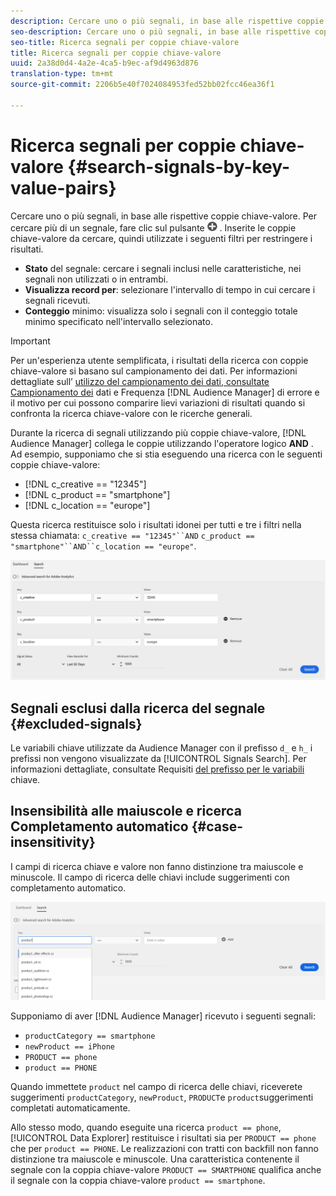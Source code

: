 ```yaml
---
description: Cercare uno o più segnali, in base alle rispettive coppie chiave-valore.
seo-description: Cercare uno o più segnali, in base alle rispettive coppie chiave-valore.
seo-title: Ricerca segnali per coppie chiave-valore
title: Ricerca segnali per coppie chiave-valore
uuid: 2a38d0d4-4a2e-4ca5-b9ec-af9d4963d876
translation-type: tm+mt
source-git-commit: 2206b5e40f7024084953fed52bb02fcc46ea36f1

---
```



# Ricerca segnali per coppie chiave-valore {#search-signals-by-key-value-pairs}

Cercare uno o più segnali, in base alle rispettive coppie chiave-valore.
Per cercare più di un segnale, fare clic sul pulsante ![Aggiungi](assets/icon_add.png) . Inserite le coppie chiave-valore da cercare, quindi utilizzate i seguenti filtri per restringere i risultati.

* **Stato** del segnale: cercare i segnali inclusi nelle caratteristiche, nei segnali non utilizzati o in entrambi.
* **Visualizza record per**: selezionare l&#39;intervallo di tempo in cui cercare i segnali ricevuti.
* **Conteggio** minimo: visualizza solo i segnali con il conteggio totale minimo specificato nell&#39;intervallo selezionato.

>[!IMPORTANT]
>
>Per un&#39;esperienza utente semplificata, i risultati della ricerca con coppie chiave-valore si basano sul campionamento dei dati. Per informazioni dettagliate sull’ [utilizzo del campionamento dei dati, consultate Campionamento dei](/help/using/reporting/report-sampling.md) dati e Frequenza [!DNL Audience Manager] di errore e il motivo per cui possono comparire lievi variazioni di risultati quando si confronta la ricerca chiave-valore con le ricerche generali.

Durante la ricerca di segnali utilizzando più coppie chiave-valore, [!DNL Audience Manager] collega le coppie utilizzando l&#39;operatore logico **AND** . Ad esempio, supponiamo che si stia eseguendo una ricerca con le seguenti coppie chiave-valore:

* [!DNL c_creative == "12345"]
* [!DNL c_product == "smartphone"]
* [!DNL c_location == "europe"]

Questa ricerca restituisce solo i risultati idonei per tutti e tre i filtri nella stessa chiamata: `c_creative == "12345"``AND` `c_product == "smartphone"``AND``c_location == "europe"`.

![](assets/signals-search.png)

## Segnali esclusi dalla ricerca del segnale {#excluded-signals}

Le variabili chiave utilizzate da Audience Manager con il prefisso `d_` e `h_` i prefissi non vengono visualizzate da [!UICONTROL Signals Search]. Per informazioni dettagliate, consultate Requisiti [del prefisso per le variabili](../../traits/trait-variable-prefixes.md) chiave.

## Insensibilità alle maiuscole e ricerca Completamento automatico {#case-insensitivity}

I campi di ricerca chiave e valore non fanno distinzione tra maiuscole e minuscole. Il campo di ricerca delle chiavi include suggerimenti con completamento automatico.

![](assets/signal-search-suggestions.png)

Supponiamo di aver [!DNL Audience Manager] ricevuto i seguenti segnali:

* `productCategory == smartphone`
* `newProduct == iPhone`
* `PRODUCT == phone`
* `product == PHONE`

Quando immettete `product` nel campo di ricerca delle chiavi, riceverete suggerimenti `productCategory`, `newProduct`, `PRODUCT`e `product`suggerimenti completati automaticamente.

Allo stesso modo, quando eseguite una ricerca `product == phone`, [!UICONTROL Data Explorer] restituisce i risultati sia per `PRODUCT == phone` che per `product == PHONE`.
Le realizzazioni con tratti con backfill non fanno distinzione tra maiuscole e minuscole. Una caratteristica contenente il segnale con la coppia chiave-valore `PRODUCT == SMARTPHONE` qualifica anche il segnale con la coppia chiave-valore `product == smartphone`.